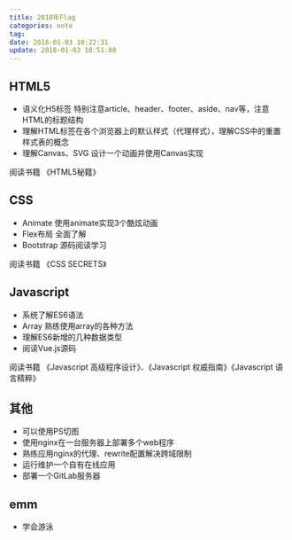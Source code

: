 ```yaml
---
title: 2018年Flag
categories: note
tag: 
date: 2018-01-03 10:22:31
update: 2018-01-03 10:51:00
---
```


## HTML5

* 语义化H5标签 特别注意article、header、footer、aside、nav等，注意HTML的标题结构
* 理解HTML标签在各个浏览器上的默认样式（代理样式），理解CSS中的重置样式表的概念
* 理解Canvas、SVG 设计一个动画并使用Canvas实现

阅读书籍 《HTML5秘籍》

## CSS

* Animate 使用animate实现3个酷炫动画
* Flex布局 全面了解
* Bootstrap 源码阅读学习

阅读书籍 《CSS SECRETS》

## Javascript

* 系统了解ES6语法
* Array 熟练使用array的各种方法
* 理解ES6新增的几种数据类型
* 阅读Vue.js源码

阅读书籍 《Javascript 高级程序设计》、《Javascript 权威指南》《Javascript 语言精粹》

## 其他

* 可以使用PS切图
* 使用nginx在一台服务器上部署多个web程序
* 熟练应用nginx的代理、rewrite配置解决跨域限制
* 运行维护一个自有在线应用
* 部署一个GitLab服务器

## emm

* 学会游泳
